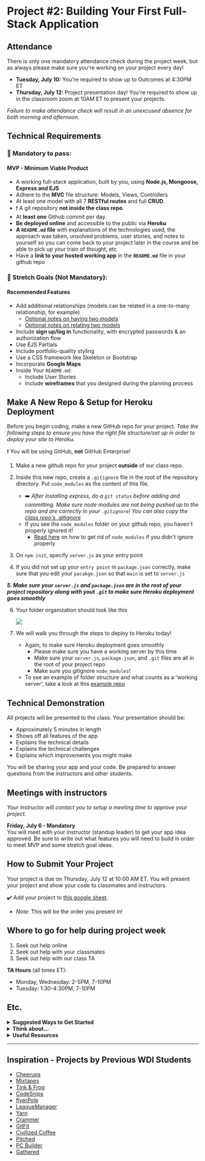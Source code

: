 # Project #2: Building Your First Full-Stack Application

## Attendance
There is only one mandatory attendance check during the project week, but as always please make sure you're working on your project every day!

  - **Tuesday, July 10:** You're required to show up to Outcomes at 4:30PM ET
  - **Thursday, July 12:** Project presentation day! You're required to show up in the classroom zoom at 10AM ET to present your projects.

_Failure to make attendance check will result in an unexcused absence for both morning and afternoon_.

## Technical Requirements

### &#x1F534; Mandatory to pass:
#### MVP - Minimum Viable Product

* A working full-stack application, built by you, using **Node.js, Mongoose, Express and EJS**
* Adhere to the **MVC** file structure: Models, Views, Controllers
* At least one model with all 7 **RESTful routes** and full **CRUD**.
* :heavy_exclamation_mark: A git repository **not inside the class repo**.  
* At **least one** Github commit per day. 
* **Be deployed online** and accessible to the public via **Heroku**
* **A ``README.md`` file** with explanations of the technologies used, the approach was taken, unsolved problems, user stories, and notes to yourself so you can come back to your project later in the course and be able to pick up your train of thought, etc
* Have a **link to your hosted working app** in the **`README.md`** file in your github repo

### &#x1F535; Stretch Goals (Not Mandatory):
#### Recommended Features

* Add additional relationships (models can be related in a one-to-many relationship, for example)
  - [Optional notes on having two models](https://git.generalassemb.ly/Web-Development-Immersive-Remote/WDIR-Adi/tree/master/unit_2/w06d05/instructor_notes)
  - [Optional notes on relating two models](https://git.generalassemb.ly/Web-Development-Immersive-Remote/WDIR-Adi/tree/master/unit_2/w07d01/instructor_notes)
* Include **sign up/log in** functionality, with encrypted passwords & an authorization flow
* Use EJS Partials
* Include portfolio-quality styling
* Use a CSS framework like Skeleton or Bootstrap
* Incorporate **Google Maps**
* Inside Your `README.md`:
    * Include User Stories
    * Include **wireframes** that you designed during the planning process 

## Make A New Repo & Setup for Heroku Deployment
Before you begin coding, make a new GitHub repo for your project. _Take the following steps to ensure you have the right file structure/set up in order to deploy your site to Heroku._ 

:heavy_exclamation_mark: You will be using GitHub, **not** GitHub Enterprise!

1. Make a new github repo for your project **outside** of our class repo.

2. Inside this new repo, create a `.gitignore` file in the root of the repository directory. Put `node_modules` as the content of this file.
     - :arrow_right: _After installing express, do a `git status` before adding and committing.  Make sure node modules are not being pushed up to the repo and are correctly in your `.gitignore`!  You can also copy the [class repo's .gitignore](https://git.generalassemb.ly/Web-Development-Immersive-Remote/WDIR-Adi/blob/master/.gitignore)_
     - If you see the `node_modules` folder on your github repo, you haven't properly ignored it! 
        - [Read here](https://github.com/Krafalski/probable-meme/blob/master/README.md) on how to get rid of `node_modules` if you didn't ignore properly

3. On `npm init`, specify `server.js` as your entry point

4. If you did not set up your `entry point` in `package.json` correctly, make sure that you edit your `pacakge.json` so that `main` is set to `server.js`

***5. Make sure your `server.js` and `package.json` are in the root of your project repository along with yout `.git` to make sure Heroku deployment goes smoothly***

6. Your folder organization should look like this

   ![](https://i.imgur.com/gINcQZF.png)

7. We will walk you through the steps to deploy to Heroku today! 
   - Again, to make sure Heroku deployment goes smoothly 
      - Please make sure you have a working server by this time 
      - Make sure your `server.js`, `package.json`, and `.git` files are all in the root of your project repo
      - Make sure you gitignore `node_modules`! 
   - To see an example of folder structure and what counts as a 'working server', take a look at this [example repo](https://github.com/Krafalski/probable-meme/tree/master)

## Technical Demonstration

All projects will be presented to the class.  Your presentation should be:

* Approximately 5 minutes in length
* Shows off all features of the app
* Explains the technical details
* Explains the technical challenges
* Explains which improvements you might make

You will be sharing your app and your code.  Be prepared to answer questions from the instructors and other students.

## Meetings with instructors
_Your instructor will contact you to setup a meeting time to approve your project._

**Friday, July 6 - Mandatory**<br>
You will meet with your instructor (standup leader) to get your app idea approved. Be sure to write out what features you will need to build in order to meet MVP and some stretch goal ideas.

## How to Submit Your Project
Your project is due on Thursday, July 12 at 10:00 AM ET. You will present your project and show your code to classmates and instructors.

:heavy_check_mark: Add your project to [this google sheet](https://docs.google.com/spreadsheets/d/1MzbE9DOeeJmMaZ_Y59MBGdL6wgWxTX-mQw0eWFsS8SU/edit?usp=sharing).
  - _Note:_ This will be the order you present in!

## Where to go for help during project week
1. Seek out help online
2. Seek out help with your classmates
3. Seek out help with our class TA 

**TA Hours** (all times ET):

- Monday, Wednesday: 2-5PM, 7-10PM
- Tuesday: 1:30-4:30PM, 7-10PM

## Etc.

<details><summary><strong>Suggested Ways to Get Started</strong></summary>

* **Wireframe** Make a drawing of what your app will look like in all of the stages of the app(what does it look like as soon as you log on to the site? What does it look like while the player is playing? What does it look like when the player wins / loses?).

* **Break the project down into different components** (data, presentation, views, style, DOM manipulation) and brainstorm each component individually.

* **Commit early, commit often.** Don’t be afraid to break something because you can always go back in time to a previous version.

* **Consult documentation resources** (MDN, jQuery, etc.) at home to better understand what you’ll be getting into.
</details>


<details><summary><strong>Think about...</strong></summary>

- **Creativity**  
Did you add a personal spin or creative element into your project submission? Did you deliver something of value to the end user?

- **Code Quality**  
Did you follow code style guidance and best practices covered in class, such as spacing, indentation, modularity, and semantic naming? Did you comment your code as your instructors have in class?

- **Problem Solving**  
Are you able to defend why you implemented your solution in a certain way? Can you demonstrate that you thought through alternative implementations?
</details>

<details><summary><strong>Useful Resources</strong></summary>

* **[Heroku](http://www.heroku.com)**
* **[Writing Good User Stories](http://www.mariaemerson.com/user-stories/)** 
* **[Presenting Information Architecture](http://webstyleguide.com/wsg3/3-information-architecture/4-presenting-information.html)** 
* **[Mongo Documentation](https://docs.mongodb.com/manual/)**
* **[Mongoose Documentation](http://mongoosejs.com/docs/guide.html)**
* **[Mongo Cheatsheet](https://git.generalassemb.ly/Web-Development-Immersive-Remote/WDIR-Adi/wiki/Mongo-Cheatsheet)**
</details>
<hr>  

## Inspiration - Projects by Previous WDI Students

- [Cheerups](https://warm-beach-18335.herokuapp.com/cheerups)
- [Mixtapes](https://project-mixtapes.herokuapp.com/)
- [Tink & Frog](https://tink-and-frog.herokuapp.com/)
- [CodeSnips](https://stark-plateau-60254.herokuapp.com/)
- [flyerPole](https://flyerpole.herokuapp.com/)
- [LeagueManager](https://aqueous-harbor-40707.herokuapp.com/)
- [Yarn](https://thawing-chamber-93915.herokuapp.com/)
- [Crammer](https://study-tool.herokuapp.com/)
- [GitFit](https://salty-springs-24805.herokuapp.com/)
- [Civilized Coffee](https://infinite-shelf-28534.herokuapp.com/)
- [Pitched](https://pitched-app.herokuapp.com/)
- [PC Builder](https://pc-builder.herokuapp.com/)
- [Gathered](https://gathered-app.herokuapp.com/)
